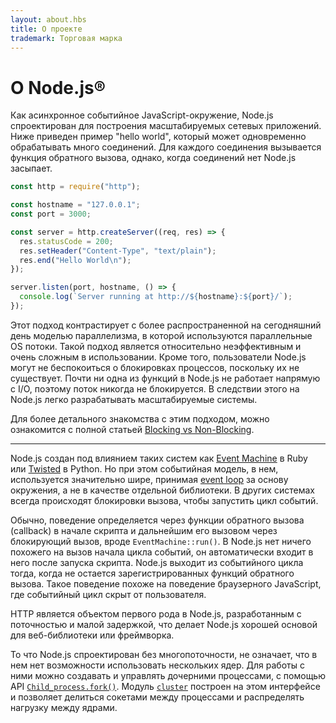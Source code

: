 ```yaml
---
layout: about.hbs
title: О проекте
trademark: Торговая марка
---
```


# О Node.js&reg;

Как асинхронное событийное JavaScript-окружение, Node.js спроектирован для построения
масштабируемых сетевых приложений. Ниже приведен пример "hello world", который
может одновременно обрабатывать много соединений. Для каждого соединения вызывается
функция обратного вызова, однако, когда соединений нет Node.js засыпает.

```javascript
const http = require("http");

const hostname = "127.0.0.1";
const port = 3000;

const server = http.createServer((req, res) => {
  res.statusCode = 200;
  res.setHeader("Content-Type", "text/plain");
  res.end("Hello World\n");
});

server.listen(port, hostname, () => {
  console.log(`Server running at http://${hostname}:${port}/`);
});
```

Этот подход контрастирует с более распространенной на сегодняшний день моделью параллелизма, в которой
используются параллельные OS потоки. Такой подход является относительно неэффективным и очень сложным
в использовании. Кроме того, пользователи Node.js могут не беспокоиться о блокировках процессов,
поскольку их не существует. Почти ни одна из функций в Node.js не работает напрямую с I/O,
поэтому поток никогда не блокируется. В следствии этого на Node.js легко разрабатывать масштабируемые системы.

Для более детального знакомства с этим подходом, можно ознакомится с полной статьей [Blocking vs Non-Blocking][].

---

Node.js создан под влиянием таких систем как [Event Machine][] в Ruby или
[Twisted][] в Python. Но при этом событийная модель, в нем, используется значительно шире, принимая
[event loop][] за основу окружения, а не в качестве отдельной библиотеки. В других системах всегда происходят
блокировки вызова, чтобы запустить цикл событий.

Обычно, поведение определяется через функции обратного вызова (callback) в начале
скрипта и дальнейшим его вызовом через блокирующий вызов, вроде `EventMachine::run()`.
В Node.js нет ничего похожего на вызов начала цикла событий, он автоматически входит в него после запуска скрипта.
Node.js выходит из событийного цикла тогда, когда не остается зарегистрированных функций обратного вызова.
Такое поведение похоже на поведение браузерного JavaScript, где событийный цикл скрыт от пользователя.

HTTP является объектом первого рода в Node.js, разработанным с поточностью и малой задержкой, что делает Node.js
хорошей основой для веб-библиотеки или фреймворка.

То что Node.js спроектирован без многопоточности, не означает, что в нем нет возможности
использовать нескольких ядер. Для работы с ними можно создавать и управлять дочерними процессами,
с помощью API [`Child_process.fork()`][]. Модуль [`cluster`][] построен на этом интерфейсе и позволяет делиться сокетами
между процессами и распределять нагрузку между ядрами.

[blocking vs non-blocking]: /ru/docs/guides/blocking-vs-non-blocking/
[`child_process.fork()`]: /api/child_process.html#child_process_child_process_fork_modulepath_args_options
[`cluster`]: /api/cluster.html
[event loop]: /ru/docs/guides/event-loop-timers-and-nexttick/
[event machine]: https://github.com/eventmachine/eventmachine
[twisted]: http://twistedmatrix.com/
